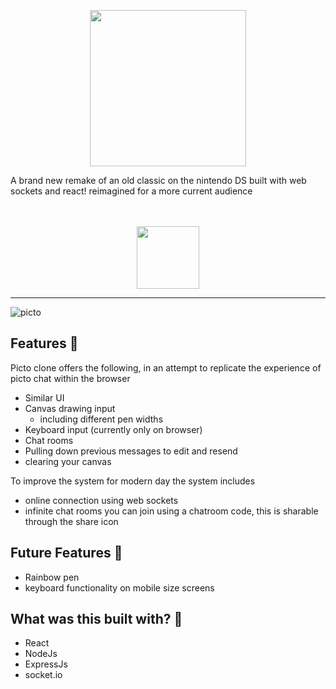 
<p align='center'>
<img style="width:250px" src="https://github.com/callummclu/picto-clone/assets/20967589/e8257f9a-de68-4657-b988-c2be6d460124">
</p>
A brand new remake of an old classic on the nintendo DS built with web sockets and react! reimagined for a more current audience
<br/><br/><br/>
<p align='center'>
  <a href="https://picto-clone.vercel.app/">
    <img width="100" src="https://github.com/callummclu/picto-clone/assets/20967589/821a0129-c1c0-453a-8bda-8d274db42578">
  </a>
</p>

---

![picto](https://github.com/callummclu/picto-clone/assets/20967589/0ce37e64-7aa8-40d8-a03e-b22bf464927c)


## Features 🦶

Picto clone offers the following, in an attempt to replicate the experience of picto chat within the browser

- Similar UI
- Canvas drawing input
  - including different pen widths
- Keyboard input (currently only on browser)
- Chat rooms
- Pulling down previous messages to edit and resend
- clearing your canvas

To improve the system for modern day the system includes

- online connection using web sockets
- infinite chat rooms you can join using a chatroom code, this is sharable through the share icon

## Future Features 🔮
- Rainbow pen
- keyboard functionality on mobile size screens

## What was this built with? 🤔
- React
- NodeJs
- ExpressJs
- socket.io
